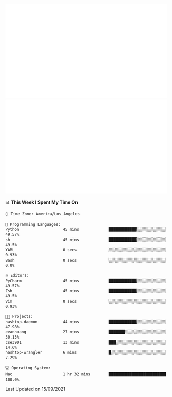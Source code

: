 <a href="https://github.com/jstrieb/github-stats">
 
![](https://github.com/evanhuang117/github-stats/blob/master/generated/overview.svg)
![](https://github.com/evanhuang117/github-stats/blob/master/generated/languages.svg)

</a>

<!--START_SECTION:waka-->
📊 **This Week I Spent My Time On** 

```text
⌚︎ Time Zone: America/Los_Angeles

💬 Programming Languages: 
Python                   45 mins             ████████████░░░░░░░░░░░░░   49.57% 
sh                       45 mins             ████████████░░░░░░░░░░░░░   49.5% 
YAML                     0 secs              ░░░░░░░░░░░░░░░░░░░░░░░░░   0.93% 
Bash                     0 secs              ░░░░░░░░░░░░░░░░░░░░░░░░░   0.0%

🔥 Editors: 
PyCharm                  45 mins             ████████████░░░░░░░░░░░░░   49.57% 
Zsh                      45 mins             ████████████░░░░░░░░░░░░░   49.5% 
Vim                      0 secs              ░░░░░░░░░░░░░░░░░░░░░░░░░   0.93%

🐱‍💻 Projects: 
hashtop-daemon           44 mins             ████████████░░░░░░░░░░░░░   47.98% 
evanhuang                27 mins             ███████░░░░░░░░░░░░░░░░░░   30.13% 
cse3901                  13 mins             ███░░░░░░░░░░░░░░░░░░░░░░   14.6% 
hashtop-wrangler         6 mins              █░░░░░░░░░░░░░░░░░░░░░░░░   7.29%

💻 Operating System: 
Mac                      1 hr 32 mins        █████████████████████████   100.0%

```


 Last Updated on 15/09/2021
<!--END_SECTION:waka-->
